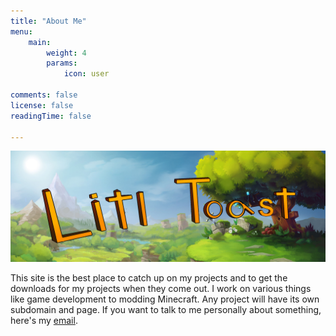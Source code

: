 ```yaml
---
title: "About Me"
menu:
    main: 
        weight: 4
        params:
            icon: user
            
comments: false
license: false
readingTime: false

---
```


![Banner](/images/banner.png " ")

This site is the best place to catch up on my projects and to get the downloads for my projects when they come out. I work on various things like game development to modding Minecraft. Any project will have its own subdomain and page. If you want to talk to me personally about something, here's my [email](mailto:joshuafhiggins@gmail.com).